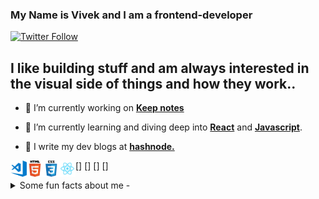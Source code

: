 ### My Name is Vivek and I am a frontend-developer
[![Twitter Follow](https://img.shields.io/twitter/follow/VivekLokhande99?color=1DA1F2&logo=twitter&style=for-the-badge)](https://twitter.com/VivekLokhande99)

<!-- [](url)**vickydonor-99/vickydonor-99** is a ✨ _special_ ✨ repository because its `README.md` (this file) appears on your GitHub profile. -->
## I like building stuff and am always interested in the visual side of things and how they work..  

- 🔭 I’m currently working on **[Keep notes](https://github.com/vickydonor-99/notes-app)**

- 🌱 I’m currently learning and diving deep into **[React](https://reactjs.org/docs/hello-world.html)** and **[Javascript](https://tc39.es/ecma262/)**.

- 📝 I write my dev blogs at **[hashnode.](https://vivek99.hashnode.dev/)**

<!-- - 📫 How to reach me:[vivek_lokhande](vivek.lokhande2801@gmail.com) ... -->

[<img align="left" alt="Visual Studio Code" width="26px" src="https://raw.githubusercontent.com/github/explore/80688e429a7d4ef2fca1e82350fe8e3517d3494d/topics/visual-studio-code/visual-studio-code.png" />]
[<img align="left" alt="HTML5" width="26px" src="https://raw.githubusercontent.com/github/explore/80688e429a7d4ef2fca1e82350fe8e3517d3494d/topics/html/html.png" />]
[<img align="left" alt="CSS3" width="26px" src="https://raw.githubusercontent.com/github/explore/80688e429a7d4ef2fca1e82350fe8e3517d3494d/topics/css/css.png" />]
[<img align="left" alt="React" width="26px" src="https://raw.githubusercontent.com/github/explore/80688e429a7d4ef2fca1e82350fe8e3517d3494d/topics/react/react.png" />]


<details>
<summary>Some fun facts about me -</summary>

- I like reading books related to economics, evolutionary biology.
- Love to discuss about react, fitness, nutrition, books .
</details>

